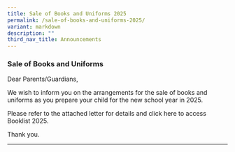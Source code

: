 ```yaml
---
title: Sale of Books and Uniforms 2025
permalink: /sale-of-books-and-uniforms-2025/
variant: markdown
description: ""
third_nav_title: Announcements
---
```

### Sale of Books and Uniforms

Dear Parents/Guardians,

We wish to inform you on the arrangements for the sale of books and uniforms as you prepare your child for the new school year in 2025.

Please refer to the attached letter for details and click here to access Booklist 2025. 

Thank you.

<hr>
